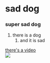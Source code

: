 # sad dog
### super sad dog  
1. there is a dog
    1. and it is sad

[there's a video](https://www.youtube.com/watch?v=Xw1C5T-fH2Y "which contains sad dogs")  
![](https://i.imgur.com/Eybamm4.jpg)  
